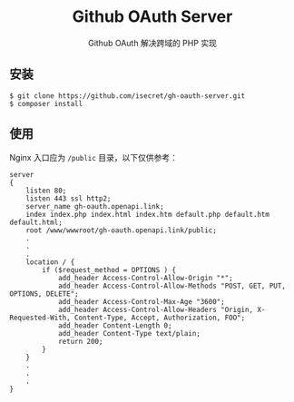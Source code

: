 <h1 align="center"> Github OAuth Server </h1>

<p align="center">Github OAuth 解决跨域的 PHP 实现</p>


## 安装

```shell
$ git clone https://github.com/isecret/gh-oauth-server.git
$ composer install
```

## 使用
Nginx 入口应为 `/public` 目录，以下仅供参考：
```nginx
server
{
    listen 80;
	listen 443 ssl http2;
    server_name gh-oauth.openapi.link;
    index index.php index.html index.htm default.php default.htm default.html;
    root /www/wwwroot/gh-oauth.openapi.link/public;
    .
    .
    .
    location / {
        if ($request_method = OPTIONS ) {
            add_header Access-Control-Allow-Origin "*";
            add_header Access-Control-Allow-Methods "POST, GET, PUT, OPTIONS, DELETE";
            add_header Access-Control-Max-Age "3600";
            add_header Access-Control-Allow-Headers "Origin, X-Requested-With, Content-Type, Accept, Authorization, FOO";
            add_header Content-Length 0;
            add_header Content-Type text/plain;
            return 200;
        }
    }
    .
    .
    .
}
```